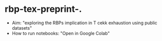 # rbp-tex-preprint-.
- Aim: "exploring the RBPs implication in T cekk exhaustion using public datasets"
- How to run notebooks: "Open in Google Colab"
